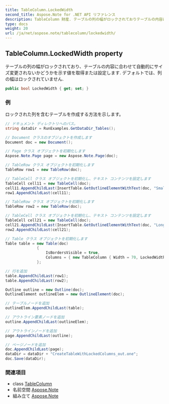 ```yaml
---
title: TableColumn.LockedWidth
second_title: Aspose.Note for .NET API リファレンス
description: TableColumn 財産. テーブルの列の幅がロックされておりテーブルの内容に合わせて自動的にサイズ変更されないかどうかを示す値を取得または設定します. デフォルトでは列の幅はロックされていません.
type: docs
weight: 20
url: /ja/net/aspose.note/tablecolumn/lockedwidth/
---
```

## TableColumn.LockedWidth property

テーブルの列の幅がロックされており、テーブルの内容に合わせて自動的にサイズ変更されないかどうかを示す値を取得または設定します. デフォルトでは、列の幅はロックされていません.

```csharp
public bool LockedWidth { get; set; }
```

### 例

ロックされた列を含むテーブルを作成する方法を示します。

```csharp
// ドキュメント ディレクトリへのパス。
string dataDir = RunExamples.GetDataDir_Tables();

// Document クラスのオブジェクトを作成します
Document doc = new Document();

// Page クラス オブジェクトを初期化します
Aspose.Note.Page page = new Aspose.Note.Page(doc);

// TableRow クラス オブジェクトを初期化します
TableRow row1 = new TableRow(doc);

// TableCell クラス オブジェクトを初期化し、テキスト コンテンツを設定します
TableCell cell11 = new TableCell(doc);
cell11.AppendChildLast(InsertTable.GetOutlineElementWithText(doc, "Small text"));
row1.AppendChildLast(cell11);

// TableRow クラス オブジェクトを初期化します
TableRow row2 = new TableRow(doc);

// TableCell クラス オブジェクトを初期化し、テキスト コンテンツを設定します
TableCell cell21 = new TableCell(doc);
cell21.AppendChildLast(InsertTable.GetOutlineElementWithText(doc, "Long   text    with    several   words and    spaces."));
row2.AppendChildLast(cell21);

// Table クラス オブジェクトを初期化します
Table table = new Table(doc)
              {
                  IsBordersVisible = true,
                  Columns = { new TableColumn { Width = 70, LockedWidth = true } }
              };

// 行を追加
table.AppendChildLast(row1);
table.AppendChildLast(row2);

Outline outline = new Outline(doc);
OutlineElement outlineElem = new OutlineElement(doc);

// テーブルノードを追加
outlineElem.AppendChildLast(table);

// アウトライン要素ノードを追加
outline.AppendChildLast(outlineElem);

// アウトラインノードを追加
page.AppendChildLast(outline);

// ページノードを追加
doc.AppendChildLast(page);
dataDir = dataDir + "CreateTableWithLockedColumns_out.one";
doc.Save(dataDir);
```

### 関連項目

* class [TableColumn](../)
* 名前空間 [Aspose.Note](../../tablecolumn/)
* 組み立て [Aspose.Note](../../../)


